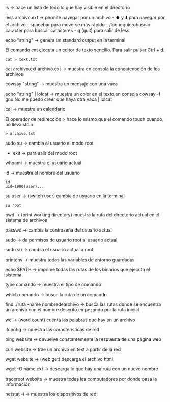 ls -> hace un lista de todo lo que hay visible en el directorio

less archivo.ext -> permite navegar por un archivo
    - ⬆️ y ⬇️ para navegar por el archivo
    - spacebar para moverse más rápido
    - /loquequierobuscar caracter para buscar caracteres
    - q (quit) para salir de less

echo "string" -> genera un standard output en la terminal

El comando cat ejecuta un editor de texto sencillo. Para salir pulsar Ctrl + d.

    cat > text.txt

cat archivo.ext archivo.ext -> muestra en consola la concatenación de los archivos

cowsay "string" -> muestra un mensaje con una vaca

echo "string" | lolcat -> muestra un color en el texto en consola
    cowsay -f gnu No me puedo creer que haya otra vaca | lolcat

cal -> muestra un calendario

El operador de redirección > hace lo mismo que el comando touch cuando no lleva stdin

    > archivo.txt

sudo su -> cambia al usuario al modo root

- exit -> para salir del modo root

whoami -> muestra el usuario actual

id -> muestra el nombre del usuario

    id
    uid=1000(user)...

su user -> (switch user) cambia de usuario en la terminal

    su root

pwd -> (print working directory) muestra la ruta del directorio actual en el sistema de archivos

passwd -> cambia la contraseña del usuario actual

sudo -> da permisos de usuario root al usuario actual

sudo su -> cambia el usuario actual a root

printenv -> muestra todas las variables de entorno guardadas

echo $PATH -> imprime todas las rutas de los binarios que ejecuta el sistema

type comando -> muestra el tipo de comando

which comando -> busca la ruta de un comando

find ./ruta -name nombredearchivo -> busca las rutas donde se encuentra un archivo con el nombre descrito empezando por la ruta inicial

wc -> (word count) cuenta las palabras que hay en un archivo

ifconfig -> muestra las características de red

ping website -> devuelve constantemente la respuesta de una página web

curl website -> trae un archivo en text a partir de la red

wget website -> (web get) descarga el archivo html

wget -O name.ext -> descarga lo que hay una ruta con un nuevo nombre

traceroot website -> muestra todas las computadoras por donde pasa la información

netstat -i -> muestra los dispositivos de red